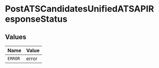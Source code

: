 # PostATSCandidatesUnifiedATSAPIResponseStatus


## Values

| Name    | Value   |
| ------- | ------- |
| `ERROR` | error   |